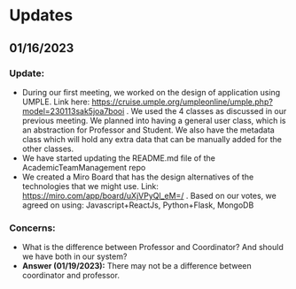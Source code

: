 # Updates

## 01/16/2023

### Update:

- During our first meeting, we worked on the design of application using UMPLE. Link here: https://cruise.umple.org/umpleonline/umple.php?model=230113sak5joa7booi . We used the 4 classes as discussed in our previous meeting. We planned into having a general user class, which is an abstraction for Professor and Student. We also have the metadata class which will hold any extra data that can be manually added for the other classes. 
- We have started updating the README.md file of the AcademicTeamManagement repo 
- We created a Miro Board that has the design alternatives of the technologies that we might use. Link: https://miro.com/app/board/uXjVPyQl_eM=/ . Based on our votes, we agreed on using: Javascript+ReactJs, Python+Flask, MongoDB

### Concerns:

- What is the difference between Professor and Coordinator? And should we have both in our system? 
- **Answer (01/19/2023):** There may not be a difference between coordinator and professor.